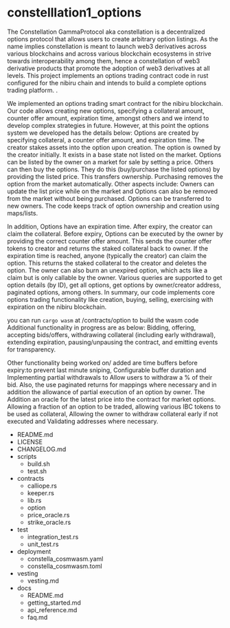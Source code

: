 # constelllation1_options

The Constellation GammaProtocol aka constellation is a decentralized options protocol that allows users to create arbitrary option listings. As the name implies constellation is meant to launch web3 derivatives across various blockchains and across various blockchain ecosystems in strive towards interoperability among them, hence a constellation of web3 derivative products that promote the adoption of web3 derivatives at all levels.
This project implements an options trading contract code in rust configured for the nibiru chain and intends to build a complete options trading platform. . 

We implemented an options trading smart contract for the nibiru blockchain. Our code allows creating new options, specifying a collateral amount, counter offer amount, expiration time, amongst others and we intend to develop complex strategies in future. However, at this point the options system we developed has the details below:
Options are created by specifying collateral, a counter offer amount, and expiration time. The creator stakes assets into the option upon creation.
The option is owned by the creator initially. It exists in a base state not listed on the market.
Options can be listed by the owner on a market for sale by setting a price. Others can then buy the options.
They do this (buy/purchase the listed options) by providing the listed price. This transfers ownership. Purchasing removes the option from the market automatically.
Other aspects include: Owners can update the list price while on the market and Options can also be removed from the market without being purchased.
Options can be transferred to new owners. The code keeps track of option ownership and creation using maps/lists.

In addition, Options have an expiration time. After expiry, the creator can claim the collateral.
Before expiry, Options can be executed by the owner by providing the correct counter offer amount. This sends the counter offer tokens to creator and returns the staked collateral back to owner.
If the expiration time is reached, anyone (typically the creator) can claim the option. This returns the staked collateral to the creator and deletes the option.
The owner can also burn an unexpired option, which acts like a claim but is only callable by the owner.
Various queries are supported to get option details (by ID), get all options, get options by owner/creator address, paginated options, among others.
In summary, our code implements core options trading functionality like creation, buying, selling, exercising with expiration on the nibiru blockchain. 

you can run ```cargo wasm``` at /contracts/option to build the wasm code
Additional functionality in progress are as below:
Bidding, offering, accepting bids/offers, withdrawing collateral (including early withdrawal), extending expiration, pausing/unpausing the contract, and emitting events for transparency.

Other functionality being worked on/ added are time buffers before expiry:to prevent last minute sniping, Configurable buffer duration and Implementing partial withdrawals to Allow users to withdraw a % of their bid. Also, the use paginated returns for mappings where necessary and in addition the allowance of partial execution of an option by owner. The Addition an oracle for the latest price into the contract for market options. Allowing a fraction of an option to be traded, allowing various IBC tokens to be used as collateral, Allowing the owner to withdraw collateral early if not executed and Validating addresses where necessary.



  - README.md
  - LICENSE
  - CHANGELOG.md
  - scripts
    - build.sh
    - test.sh
  - contracts
    - calliope.rs
    - keeper.rs
    - lib.rs
    - option
    - price_oracle.rs
    - strike_oracle.rs
  - test
    - integration_test.rs
    - unit_test.rs
  - deployment
    - constella_cosmwasm.yaml
    - constella_cosmwasm.toml
  - vesting
    - vesting.md
  - docs
    - README.md
    - getting_started.md
    - api_reference.md
    - faq.md



